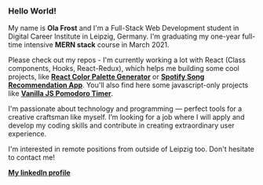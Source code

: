 ### Hello World!

My name is **Ola Frost** and I'm a Full-Stack Web Development student in Digital
Career Institute in Leipzig, Germany. I'm graduating my one-year full-time
intensive **MERN stack** course in March 2021.

Please check out my repos - I'm currently working a lot with React (Class components, Hooks, React-Redux), which helps me building some cool projects, like **[React Color Palette Generator](https://github.com/OlaFro/React-color-palette-generator)** or **[Spotify Song Recommendation App](https://github.com/OlaFro/SpotifyAPI)**. You'll also find here some javascript-only projects like **[Vanilla JS Pomodoro Timer](https://github.com/OlaFro/Pomodoro-Timer)**.

I'm passionate about technology and programming — perfect tools for a creative
craftsman like myself. I’m looking for a job where I will apply and develop my coding skills and contribute in creating
extraordinary user experience.

I'm interested in remote positions from outside of Leipzig too. Don't hesitate
to contact me!

**[My linkedIn profile](www.linkedin.com/in/ola-frost)**
